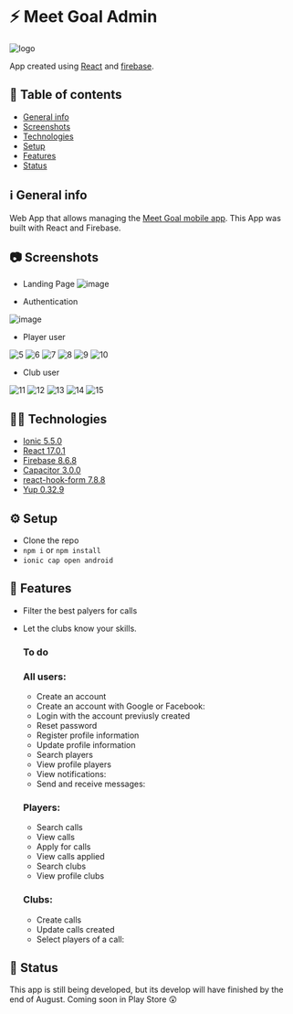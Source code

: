 # :zap: Meet Goal Admin

![logo](https://user-images.githubusercontent.com/56648593/127076823-cba7b816-e329-4a32-a917-c20635c5838e.png)

App created using [React](https://reactjs.org/) and [firebase](https://firebase.google.com/docs).

## :page_facing_up: Table of contents

- [General info](#ℹ%EF%B8%8F-general-info)
- [Screenshots](#-screenshots)
- [Technologies](#-technologies)
- [Setup](#%EF%B8%8F-setup)
- [Features](#-features)
- [Status](#-status)

## ℹ️ General info

Web App that allows managing the [Meet Goal mobile app](https://github.com/Jmiguel14/meet-goal-project). This App was built with React and Firebase.

## 📷 Screenshots

- Landing Page
![image](https://user-images.githubusercontent.com/56648593/131257479-93e4426e-55f4-42de-8783-ffab59104b9f.png)

- Authentication

![image](https://user-images.githubusercontent.com/56648593/131257572-ee96f82c-957f-43a6-b3bc-e47f0ce61280.png)

- Player user

![5](https://user-images.githubusercontent.com/56648593/127086540-ad7582ce-870c-48c2-8e4f-7addc81c8031.png) ![6](https://user-images.githubusercontent.com/56648593/127086576-835e0cce-af19-4fa7-a658-da301b903854.png) ![7](https://user-images.githubusercontent.com/56648593/127086844-525f018d-b18b-4413-aea4-1f005eaef87d.png) ![8](https://user-images.githubusercontent.com/56648593/127086886-c579c6e1-a0e7-4276-92f9-779396ae5a6b.png) ![9](https://user-images.githubusercontent.com/56648593/127087019-2187cfef-34e3-4191-b91d-b346d1eb9162.png) ![10](https://user-images.githubusercontent.com/56648593/127087060-6e9240f4-ff45-4e42-abb8-2ce00ea21675.png)

- Club user

![11](https://user-images.githubusercontent.com/56648593/127087471-38690307-adb9-4645-85d8-6e1cab63cf48.png) ![12](https://user-images.githubusercontent.com/56648593/127087548-6d8e0734-0656-4453-bb4b-a71d2841eb94.png) ![13](https://user-images.githubusercontent.com/56648593/127087709-34965d0e-49c8-4d2a-ac99-45dd4c41f709.png) ![14](https://user-images.githubusercontent.com/56648593/127087745-fee06dd9-7a02-4c09-9bbe-41b5a92adcb9.png) ![15](https://user-images.githubusercontent.com/56648593/127087768-743da96d-ae78-4c52-bc34-8404a34a8448.png)

## 👨‍💻 Technologies

- [Ionic 5.5.0](https://ionicframework.com/)
- [React 17.0.1](https://reactjs.org/)
- [Firebase 8.6.8](https://firebase.google.com/docs)
- [Capacitor 3.0.0](https://capacitorjs.com/)
- [react-hook-form 7.8.8](https://react-hook-form.com/)
- [Yup 0.32.9](https://github.com/jquense/yup)

## ⚙️ Setup

- Clone the repo
- `npm i` or `npm install`
- `ionic cap open android`

## 🤖 Features

- Filter the best palyers for calls
- Let the clubs know your skills.

  ### To do

  ### All users:

  - Create an account
  - Create an account with Google or Facebook:
  - Login with the account previusly created
  - Reset password
  - Register profile information
  - Update profile information
  - Search players
  - View profile players
  - View notifications:
  - Send and receive messages:

  ### Players:

  - Search calls
  - View calls
  - Apply for calls
  - View calls applied
  - Search clubs
  - View profile clubs

  ### Clubs:

  - Create calls
  - Update calls created
  - Select players of a call:

## 📆 Status

This app is still being developed, but its develop will have finished by the end of August.
Coming soon in Play Store 😲
